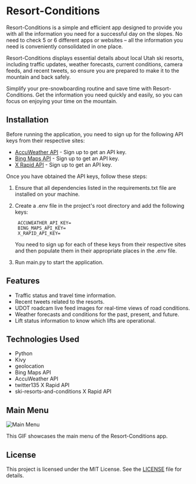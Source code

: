 # Resort-Conditions 
 
Resort-Conditions is a simple and efficient app designed to provide you with all the information you need for a successful day on the slopes. No need to check 5 or 6 different apps or websites – all the information you need is conveniently consolidated in one place. 
 
Resort-Conditions displays essential details about local Utah ski resorts, including traffic updates, weather forecasts, current conditions, camera feeds, and recent tweets, so ensure you are prepared to make it to the mountain and back safely.
 
Simplify your pre-snowboarding routine and save time with Resort-Conditions. Get the information you need quickly and easily, so you can focus on enjoying your time on the mountain.
 
## Installation 

Before running the application, you need to sign up for the following API keys from their respective sites: 
 
- [AccuWeather API](https://www.accuweather.com) - Sign up to get an API key. 
- [Bing Maps API](https://www.bingmapsportal.com) - Sign up to get an API key. 
- [X Rapid API](https://www.x-rapidapi-key.com) - Sign up to get an API key. 
 
Once you have obtained the API keys, follow these steps: 
 
1. Ensure that all dependencies listed in the  requirements.txt  file are installed on your machine. 
 
2. Create a  .env  file in the project's root directory and add the following keys:

        ACCUWEATHER_API_KEY=
        BING_MAPS_API_KEY=
        X_RAPID_API_KEY=

    You need to sign up for each of these keys from their respective sites and then populate them in their appropriate places in the  .env  file. 
 
3. Run  main.py  to start the application.

## Features 
 
- Traffic status and travel time information. 
- Recent tweets related to the resorts. 
- UDOT roadcam live feed images for real-time views of road conditions. 
- Weather forecasts and conditions for the past, present, and future. 
- Lift status information to know which lifts are operational. 
 
## Technologies Used 
 
- Python 
- Kivy
- geolocation 
- Bing Maps API 
- AccuWeather API
- twitter135 X Rapid API
- ski-resorts-and-conditions X Rapid API

## Main Menu

![Main Menu](app/images/main_menu.gif)

This GIF showcases the main menu of the Resort-Conditions app.
 
## License 
 
This project is licensed under the MIT License. See the [LICENSE](LICENSE) file for details. 